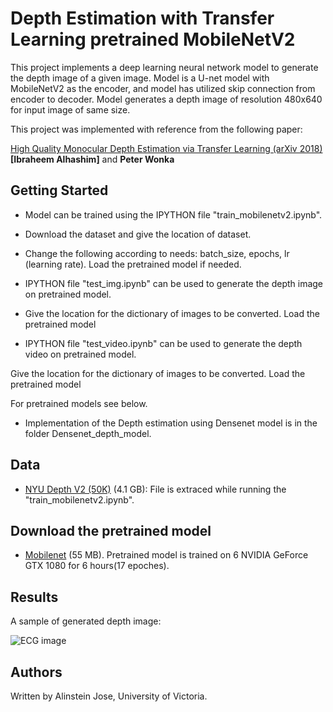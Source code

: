 # Depth Estimation with Transfer Learning pretrained MobileNetV2


This project implements a deep learning neural network model to generate the depth image of a given image.
Model is a U-net model with MobileNetV2 as the encoder, and model has utilized skip connection from encoder to decoder.
Model generates a depth image of resolution 480x640 for input image of same size.

This project  was implemented with reference from the following paper: 

[High Quality Monocular Depth Estimation via Transfer Learning (arXiv 2018)](https://arxiv.org/abs/1812.11941)
**[Ibraheem Alhashim]** and **Peter Wonka**

## Getting Started

* Model can be trained using the IPYTHON file "train_mobilenetv2.ipynb".

* Download the dataset and give the location of dataset.
* Change the following according to needs: batch_size, epochs, lr (learning rate).
Load the pretrained model if needed.
 
* IPYTHON file "test_img.ipynb" can be used to generate the depth image on pretrained model.

* Give the location for the dictionary of images to be converted. 
Load the pretrained model

* IPYTHON file "test_video.ipynb" can be used to generate the depth video on pretrained model.

Give the location for the dictionary of images to be converted. 
Load the pretrained model

For pretrained models see below.  

* Implementation of the Depth estimation using Densenet model is in the folder Densenet_depth_model.


## Data 
* [NYU Depth V2 (50K)](https://s3-eu-west-1.amazonaws.com/densedepth/nyu_data.zip) (4.1 GB): File is extraced while running the "train_mobilenetv2.ipynb".

## Download the pretrained model 
* [Mobilenet](https://drive.google.com/drive/folders/1rDvtiwUgYbhzk8ZPdQ176abv-u6SaZzI?usp=sharing) (55 MB). Pretrained model is trained on 6 NVIDIA GeForce GTX 1080 for 6 hours(17 epoches). 

## Results

A sample of generated depth image:

![ECG image](https://github.com/alinstein/Depth_estimation/blob/master/CombineGIF.gif)


## Authors

Written by Alinstein Jose, University of Victoria.

